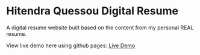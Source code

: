 # Hitendra Quessou Digital Resume

A digital resume website built based on the content from my personal REAL resume. 

View live demo here using github pages: [Live Demo](https://hitendra27.github.io/Digital_Resume/)
